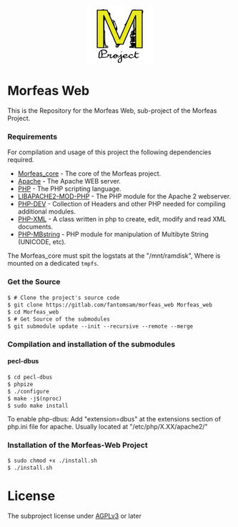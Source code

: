 <div align="center"> <img src="./Morfeas_WEB/art/Morfeas_logo_yellow.png" width="150"> </div>

# Morfeas Web
This is the Repository for the Morfeas Web, sub-project of the Morfeas Project. 

### Requirements
For compilation and usage of this project the following dependencies required.
* [Morfeas_core](https://gitlab.com/fantomsam/morfeas_project) - The core of the Morfeas project.
* [Apache](https://www.apache.org/) - The Apache WEB server.
* [PHP](https://www.php.net/) - The PHP scripting language.
* [LIBAPACHE2-MOD-PHP](https://packages.debian.org/stretch/libapache2-mod-php) - The PHP module for the Apache 2 webserver.
* [PHP-DEV](https://packages.debian.org/sid/php/php-dev) - Collection of Headers and other PHP needed for compiling additional modules.
* [PHP-XML](https://sourceforge.net/projects/xmlphp) -  A class written in php to create, edit, modify and read XML documents.
* [PHP-MBstring](https://packages.debian.org/stretch/php-mbstring) - PHP module for manipulation of Multibyte String (UNICODE, etc).

The Morfeas_core must spit the logstats at the "/mnt/ramdisk", Where is mounted on a dedicated `tmpfs`.

### Get the Source
```
$ # Clone the project's source code
$ git clone https://gitlab.com/fantomsam/morfeas_web Morfeas_web
$ cd Morfeas_web
$ # Get Source of the submodules
$ git submodule update --init --recursive --remote --merge
```
### Compilation and installation of the submodules
#### pecl-dbus
```
$ cd pecl-dbus
$ phpize
$ ./configure
$ make -j$(nproc)
$ sudo make install
```
To enable php-dbus:
Add "extension=dbus" at the extensions section of php.ini file for apache. Usually located at "/etc/php/X.XX/apache2/"
### Installation of the Morfeas-Web Project
```
$ sudo chmod +x ./install.sh
$ ./install.sh
```
# License
The subproject license under [AGPLv3](./Morfeas_WEB/LICENSE) or later 
